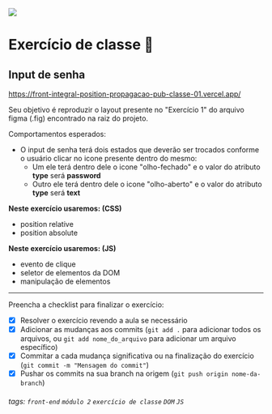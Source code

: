 ![](https://i.imgur.com/xG74tOh.png)

# Exercício de classe 🏫

## Input de senha

<https://front-integral-position-propagacao-pub-classe-01.vercel.app/>

Seu objetivo é reproduzir o layout presente no "Exercício 1" do arquivo figma (.fig) encontrado na raiz do projeto.

Comportamentos esperados:

- O input de senha terá dois estados que deverão ser trocados conforme o usuário clicar no icone presente dentro do mesmo:
  - Um ele terá dentro dele o icone "olho-fechado" e o valor do atributo **type** será **password**
  - Outro ele terá dentro dele o icone "olho-aberto" e o valor do atributo **type** será **text**

**Neste exercício usaremos: (CSS)**

- position relative
- position absolute

**Neste exercício usaremos: (JS)**

- evento de clique
- seletor de elementos da DOM
- manipulação de elementos

---

Preencha a checklist para finalizar o exercício:

- [x] Resolver o exercício revendo a aula se necessário
- [x] Adicionar as mudanças aos commits (`git add .` para adicionar todos os arquivos, ou `git add nome_do_arquivo` para adicionar um arquivo específico)
- [x] Commitar a cada mudança significativa ou na finalização do exercício (`git commit -m "Mensagem do commit"`)
- [x] Pushar os commits na sua branch na origem (`git push origin nome-da-branch`)

###### tags: `front-end` `módulo 2` `exercício de classe` `DOM` `JS`
